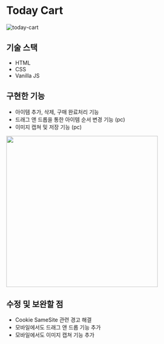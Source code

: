 # Today Cart
![today-cart](https://user-images.githubusercontent.com/54103723/179225330-b798db39-fc1e-45ed-9bc0-7da57786e98d.png)

## 기술 스택
- HTML
- CSS
- Vanilla JS

## 구현한 기능
- 아이템 추가, 삭제, 구매 완료처리 기능
- 드래그 앤 드롭을 통한 아이템 순서 변경 기능 (pc)
- 이미지 캡쳐 및 저장 기능 (pc)
<img src='https://user-images.githubusercontent.com/54103723/179225629-b1955c2c-4dfd-4b6d-a797-3731ef8bd369.png' width='400'>

## 수정 및 보완할 점
- Cookie SameSite 관련 경고 해결
- 모바일에서도 드래그 앤 드롭 기능 추가
- 모바일에서도 이미지 캡쳐 기능 추가
